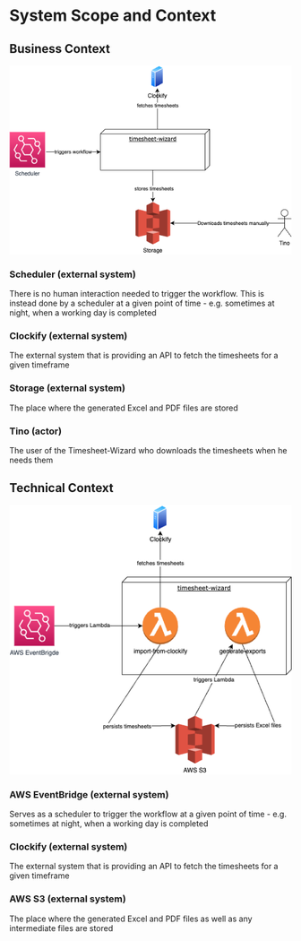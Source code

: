 # System Scope and Context

## Business Context

![Business context](assets/context-business.drawio.png "Business context")

### Scheduler (external system)

There is no human interaction needed to trigger the workflow. This is instead done by a scheduler at a given point of
time - e.g. sometimes at night, when a working day is completed

### Clockify (external system)

The external system that is providing an API to fetch the timesheets for a given timeframe

### Storage (external system)

The place where the generated Excel and PDF files are stored

### Tino (actor)

The user of the Timesheet-Wizard who downloads the timesheets when he needs them

## Technical Context

![Technical context](assets/context-technical.drawio.png "Technical context")

### AWS EventBridge  (external system)

Serves as a scheduler to trigger the workflow at a given point of
time - e.g. sometimes at night, when a working day is completed

### Clockify (external system)

The external system that is providing an API to fetch the timesheets for a given timeframe

### AWS S3 (external system)

The place where the generated Excel and PDF files as well as any intermediate files are stored
